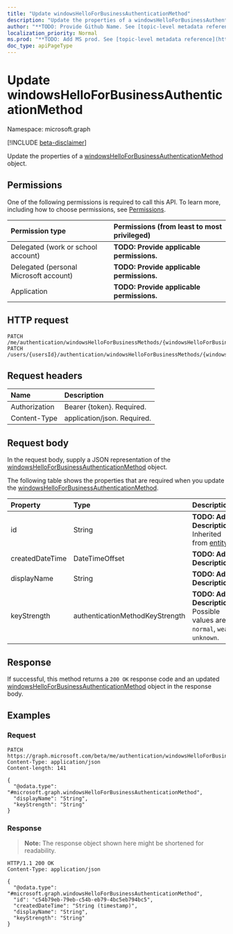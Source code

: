 ```yaml
---
title: "Update windowsHelloForBusinessAuthenticationMethod"
description: "Update the properties of a windowsHelloForBusinessAuthenticationMethod object."
author: "**TODO: Provide Github Name. See [topic-level metadata reference](https://msgo.azurewebsites.net/add/document/guidelines/metadata.html#topic-level-metadata)**"
localization_priority: Normal
ms.prod: "**TODO: Add MS prod. See [topic-level metadata reference](https://msgo.azurewebsites.net/add/document/guidelines/metadata.html#topic-level-metadata)**"
doc_type: apiPageType
---
```


# Update windowsHelloForBusinessAuthenticationMethod
Namespace: microsoft.graph

[!INCLUDE [beta-disclaimer](../../includes/beta-disclaimer.md)]

Update the properties of a [windowsHelloForBusinessAuthenticationMethod](../resources/windowshelloforbusinessauthenticationmethod.md) object.

## Permissions
One of the following permissions is required to call this API. To learn more, including how to choose permissions, see [Permissions](/graph/permissions-reference).

|Permission type|Permissions (from least to most privileged)|
|:---|:---|
|Delegated (work or school account)|**TODO: Provide applicable permissions.**|
|Delegated (personal Microsoft account)|**TODO: Provide applicable permissions.**|
|Application|**TODO: Provide applicable permissions.**|

## HTTP request

<!-- {
  "blockType": "ignored"
}
-->
``` http
PATCH /me/authentication/windowsHelloForBusinessMethods/{windowsHelloForBusinessAuthenticationMethodId}
PATCH /users/{usersId}/authentication/windowsHelloForBusinessMethods/{windowsHelloForBusinessAuthenticationMethodId}
```

## Request headers
|Name|Description|
|:---|:---|
|Authorization|Bearer {token}. Required.|
|Content-Type|application/json. Required.|

## Request body
In the request body, supply a JSON representation of the [windowsHelloForBusinessAuthenticationMethod](../resources/windowshelloforbusinessauthenticationmethod.md) object.

The following table shows the properties that are required when you update the [windowsHelloForBusinessAuthenticationMethod](../resources/windowshelloforbusinessauthenticationmethod.md).

|Property|Type|Description|
|:---|:---|:---|
|id|String|**TODO: Add Description** Inherited from [entity](../resources/entity.md)|
|createdDateTime|DateTimeOffset|**TODO: Add Description**|
|displayName|String|**TODO: Add Description**|
|keyStrength|authenticationMethodKeyStrength|**TODO: Add Description**. Possible values are: `normal`, `weak`, `unknown`.|



## Response

If successful, this method returns a `200 OK` response code and an updated [windowsHelloForBusinessAuthenticationMethod](../resources/windowshelloforbusinessauthenticationmethod.md) object in the response body.

## Examples

### Request
<!-- {
  "blockType": "request",
  "name": "update_windowshelloforbusinessauthenticationmethod"
}
-->
``` http
PATCH https://graph.microsoft.com/beta/me/authentication/windowsHelloForBusinessMethods/{windowsHelloForBusinessAuthenticationMethodId}
Content-Type: application/json
Content-length: 141

{
  "@odata.type": "#microsoft.graph.windowsHelloForBusinessAuthenticationMethod",
  "displayName": "String",
  "keyStrength": "String"
}
```


### Response
>**Note:** The response object shown here might be shortened for readability.
<!-- {
  "blockType": "response",
  "truncated": true
}
-->
``` http
HTTP/1.1 200 OK
Content-Type: application/json

{
  "@odata.type": "#microsoft.graph.windowsHelloForBusinessAuthenticationMethod",
  "id": "c54b79eb-79eb-c54b-eb79-4bc5eb794bc5",
  "createdDateTime": "String (timestamp)",
  "displayName": "String",
  "keyStrength": "String"
}
```

